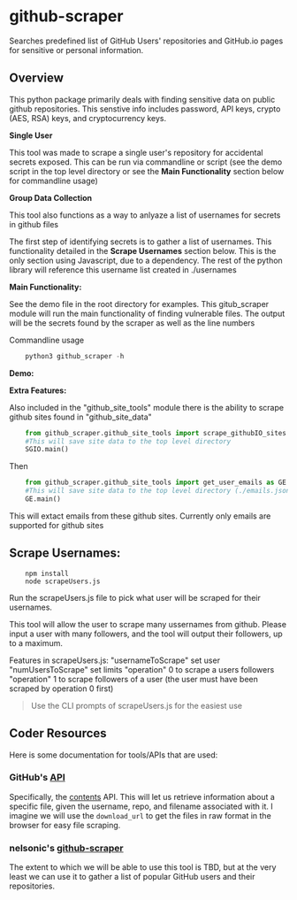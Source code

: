 # github-scraper
Searches predefined list of GitHub Users' repositories and GitHub.io pages for sensitive or personal information.


## Overview
This python package primarily deals with finding sensitive data on public github repositories. This senstive info includes password, API keys, crypto (AES, RSA) keys, and cryptocurrency keys.

**Single User**

This tool was made to scrape a single user's repository for accidental secrets exposed. This can be run via commandline or script (see the demo script in the top level directory or see the **Main Functionality** section below for commandline usage)

**Group Data Collection**

This tool also functions as a way to anlyaze a list of usernames for secrets in github files

The first step of identifying secrets is to gather a list of usernames. This functionality detailed in the **Scrape Usernames** section below. This is the only section using Javascript, due to a dependency. The rest of the python library will reference this username list created in ./usernames

**Main Functionality:**
    
See the demo file in the root directory for examples.
This gitub_scraper module will run the main functionality of finding vulnerable files.
The output will be the secrets found by the scraper as well as the line numbers

Commandline usage

```python
    python3 github_scraper -h
```

**Demo:**


**Extra Features:**

Also included in the "github_site_tools" module there is the ability to scrape github sites found in "github_site_data"

```python
    from github_scraper.github_site_tools import scrape_githubIO_sites as SGIO
    #This will save site data to the top level directory
    SGIO.main() 
```

Then
```python
    from github_scraper.github_site_tools import get_user_emails as GE
    #This will save site data to the top level directory (./emails.json)
    GE.main() 
```

This will extact emails from these github sites. Currently only emails are supported for github sites



## Scrape Usernames:
```
    npm install
    node scrapeUsers.js
```

Run the scrapeUsers.js file to pick what user will be scraped for their usernames.

This tool will allow the user to scrape many ussernames from github. Please input a user with many followers, and the tool will output their followers, up to a maximum.

Features in scrapeUsers.js:
    "usernameToScrape" set user
    "numUsersToScrape" set limits
    "operation" 0 to scrape a users followers
    "operation" 1 to scrape followers of a user (the user must have been scraped by operation 0 first)

> Use the CLI prompts of scrapeUsers.js for the easiest use



## Coder Resources

Here is some documentation for tools/APIs that are used:

### GitHub's [API](https://developer.github.com/v3/)

Specifically, the [contents](https://developer.github.com/v3/repos/contents/#get-contents) API. This will let us retrieve information about a specific file, given the username, repo, and filename associated with it. I imagine we will use the `download_url` to get the files in raw format in the browser for easy file scraping.

### nelsonic's [github-scraper](https://github.com/nelsonic/github-scraper)

The extent to which we will be able to use this tool is TBD, but at the very least we can use it to gather a list of popular GitHub users and their repositories.
